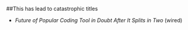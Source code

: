 ##This has lead to catastrophic titles

* _Future of Popular Coding Tool in Doubt After It Splits in Two_ (wired)
